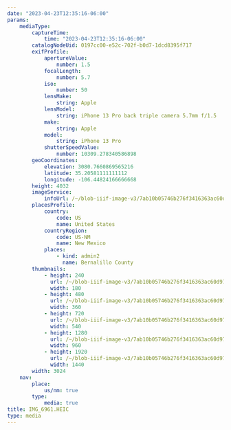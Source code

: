 ```yaml
---
date: "2023-04-23T12:35:16-06:00"
params:
    mediaType:
        captureTime:
            time: "2023-04-23T12:35:16-06:00"
        catalogNodeUid: 0197cc00-e52c-702f-b0d7-1dcd8395f717
        exifProfile:
            apertureValue:
                number: 1.5
            focalLength:
                number: 5.7
            iso:
                number: 50
            lensMake:
                string: Apple
            lensModel:
                string: iPhone 13 Pro back triple camera 5.7mm f/1.5
            make:
                string: Apple
            model:
                string: iPhone 13 Pro
            shutterSpeedValue:
                number: 10309.278340586898
        geoCoordinates:
            elevation: 3080.7660869565216
            latitude: 35.20581111111112
            longitude: -106.44824166666668
        height: 4032
        imageService:
            infoUrl: /~/blob-iiif-image-v3/7ab10b05746b276f3416363ac60d979b24d5d2f77698f2faf91c5b3e8aa6ad1c/info.json
        placesProfile:
            country:
                code: US
                name: United States
            countryRegion:
                code: US-NM
                name: New Mexico
            places:
                - kind: admin2
                  name: Bernalillo County
        thumbnails:
            - height: 240
              url: /~/blob-iiif-image-v3/7ab10b05746b276f3416363ac60d979b24d5d2f77698f2faf91c5b3e8aa6ad1c/full/180%2C240/0/default.jpg
              width: 180
            - height: 480
              url: /~/blob-iiif-image-v3/7ab10b05746b276f3416363ac60d979b24d5d2f77698f2faf91c5b3e8aa6ad1c/full/360%2C480/0/default.jpg
              width: 360
            - height: 720
              url: /~/blob-iiif-image-v3/7ab10b05746b276f3416363ac60d979b24d5d2f77698f2faf91c5b3e8aa6ad1c/full/540%2C720/0/default.jpg
              width: 540
            - height: 1280
              url: /~/blob-iiif-image-v3/7ab10b05746b276f3416363ac60d979b24d5d2f77698f2faf91c5b3e8aa6ad1c/full/960%2C1280/0/default.jpg
              width: 960
            - height: 1920
              url: /~/blob-iiif-image-v3/7ab10b05746b276f3416363ac60d979b24d5d2f77698f2faf91c5b3e8aa6ad1c/full/1440%2C1920/0/default.jpg
              width: 1440
        width: 3024
    nav:
        place:
            us/nm: true
        type:
            media: true
title: IMG_6961.HEIC
type: media
---
```

